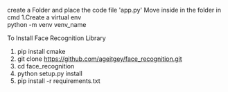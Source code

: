create a Folder and place the code file 'app.py'
Move inside in the folder in cmd
1.Create a virtual env  
  python -m venv venv_name

To Install Face Recognition Library
1. pip install cmake
2. git clone https://github.com/ageitgey/face_recognition.git
3. cd face_recognition
4. python setup.py install
5. pip install -r requirements.txt

